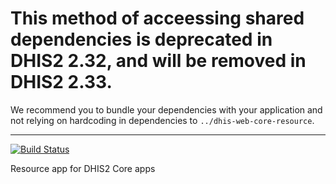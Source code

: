 # This method of acceessing shared dependencies is deprecated in DHIS2 2.32, and will be removed in DHIS2 2.33.

We recommend you to bundle your dependencies with your application and not relying on hardcoding in dependencies to `../dhis-web-core-resource`. 

---

[![Build Status](https://travis-ci.com/dhis2/core-resource-app.svg)](https://travis-ci.com/dhis2/core-resource-app)

Resource app for DHIS2 Core apps
